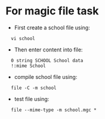 # For magic file task
- First create a school file using: 
```
  vi school
```
- Then enter content into file:
```
  0 string SCHOOL School data
  !:mime School
```
- compile school file using: 
```
  file -C -m school
```
- test file using: 
```
  file --mime-type -m school.mgc *
```
